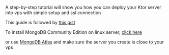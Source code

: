 A step-by-step tutorial will show you how you can deploy your Ktor server into vps with simple setup and ssl connection

This guide is followed by [this gist](https://gist.github.com/ahmedhnewa/28e723ce3adbb3ddbd9d1ce5befe977b)

To install MongoDB Community Edition on linux server, [click here](https://www.mongodb.com/docs/manual/administration/install-on-linux/)

or use [MongoDB Atlas](https://www.mongodb.com/atlas/database) and make sure the server you create is close to your vps